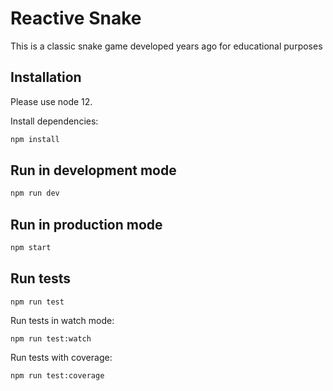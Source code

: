 # Reactive Snake

This is a classic snake game developed years ago for educational purposes

## Installation

Please use node 12.

Install dependencies:

```bash
npm install
```

## Run in development mode

```bash
npm run dev
```

## Run in production mode

```bash
npm start
```

## Run tests
```
npm run test
```
Run tests in watch mode:
```
npm run test:watch
```
Run tests with coverage:
```
npm run test:coverage
```
